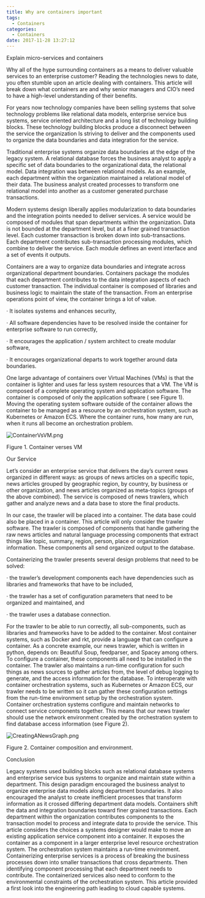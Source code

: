 ```yaml
---
title: Why are containers important
tags:
  - Containers
categories:
  - Containers
date: 2017-11-28 13:27:12
---
```




Explain micro-services and containers
<!-- more -->
Why all of the hype surrounding containers as a means to deliver valuable services to an enterprise customer? Reading the technologies news to date, you often stumble upon an article dealing with containers. This article will break down what containers are and why senior managers and CIO’s need to have a high-level understanding of their benefits.

For years now technology companies have been selling systems that solve technology problems like relational data models, enterprise service bus systems, service oriented architecture and a long list of technology building blocks. These technology building blocks produce a disconnect between the service the organization Is striving to deliver and the components used to organize the data boundaries and data integration for the service.

Traditional enterprise systems organize data boundaries at the edge of the legacy system. A relational database forces the business analyst to apply a specific set of data boundaries to the organizational data, the relational model. Data integration was between relational models. As an example, each department within the organization maintained a relational model of their data. The business analyst created processes to transform one relational model into another as a customer generated purchase transactions.

Modern systems design liberally applies modularization to data boundaries and the integration points needed to deliver services. A service would be composed of modules that span departments within the organization. Data is not bounded at the department level, but at a finer grained transaction level.  Each customer transaction is broken down into sub-transactions. Each department contributes sub-transaction processing modules, which combine to deliver the service. Each module defines an event interface and a set of events it outputs.

Containers are a way to organize data boundaries and integrate across organizational department boundaries. Containers package the modules that each department contributes to the data integration aspects of each customer transaction. The individual container is composed of libraries and business logic to maintain the state of the transaction. From an enterprise operations point of view, the container brings a lot of value. 

·     It isolates systems and enhances security,

·     All software dependencies have to be resolved inside the container for enterprise software to run correctly,

·     It encourages the application / system architect to create modular software,

·     It encourages organizational departs to work together around data boundaries.

One large advantage of containers over Virtual Machines (VMs) is that the container is lighter and uses far less system resources that a VM. The VM is composed of a complete operating system and application software. The container is composed of only the application software ( see Figure 1). Moving the operating system software outside of the container allows the container to be managed as a resource by an orchestration system, such as Kubernetes or Amazon ECS. Where the container runs, how many are run, when it runs all become an orchestration problem.


![ContainerVsVM.png](/images/ContainerVsVM.png)

Figure 1. Container verses VM

Our Service

Let’s consider an enterprise service that delivers the day’s current news organized in different ways: as groups of news articles on a specific topic, news articles grouped by geographic region, by country, by business or other organization, and news articles organized as meta-topics (groups of the above combined). The service is composed of news trawlers, which gather and analyze news and a data base to store the final products.

In our case, the trawler will be placed into a container. The data base could also be placed in a container. This article will only consider the trawler software. The trawler is composed of components that handle gathering the raw news articles and natural language processing components that extract things like topic, summary, region, person, place or organization information. These components all send organized output to the database.

Containerizing the trawler presents several design problems that need to be solved:

·     the trawler’s development components each have dependencies such as libraries and frameworks that have to be included,

·     the trawler has a set of configuration parameters that need to be organized and maintained, and

·     the trawler uses a database connection.

For the trawler to be able to run correctly, all sub-components, such as libraries and frameworks have to be added to the container. Most container systems, such as Docker and rkt, provide a language that can configure a container. As a concrete example, our news trawler, which is written in python, depends on: Beautiful Soup, feedparser, and Spacey among others. To configure a container, these components all need to be installed in the container. The trawler also maintains a run-time configuration for such things as news sources to gather articles from, the level of debug logging to generate, and the access information for the database. To interoperate with container orchestration systems, such as Kubernetes or Amazon ECS, our trawler needs to be written so it can gather these configuration settings from the run-time environment setup by the orchestration system.  Container orchestration systems configure and maintain networks to connect service components together. This means that our news trawler should use the network environment created by the orchestration system to find database access information (see Figure 2).


![CreatingANewsGraph.png](/images/CreatingANewsGraph.png)

Figure 2. Container composition and environment.



Conclusion



Legacy systems used building blocks such as relational database systems and enterprise service bus systems to organize and maintain state within a department. This design paradigm encouraged the business analyst to organize enterprise data models along department boundaries. It also encouraged the analyst to create inefficient processes that transform information as it crossed differing department data models. Containers shift the data and integration boundaries toward finer grained transactions. Each department within the organization contributes components to the transaction model to process and integrate data to provide the service. This article considers the choices a systems designer would make to move an existing application service component into a container. It exposes the container as a component in a larger enterprise level resource orchestration system. The orchestration system maintains a run-time environment. Containerizing enterprise services is a process of breaking the business processes down into smaller transactions that cross departments. Then identifying component processing that each department needs to contribute. The containerized services also need to conform to the environmental constraints of the orchestration system. This article provided a first look into the engineering path leading to cloud capable systems.